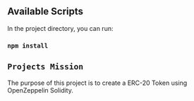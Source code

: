 
## Available Scripts

In the project directory, you can run:

### `npm install`

<!-- Runs the app in the development mode.\
Open [http://localhost:3000](http://localhost:3000) to view it in your browser. -->

## `Projects Mission`

The purpose of this project is to create a ERC-20 Token using OpenZeppelin Solidity.

<!-- ## Features

1. Send request to MetaMask.
2. Login 
3. Show your balance from MetaMask.
4. Able to change the network.
5. Show wich network you are using.
6. Show you current address. -->
